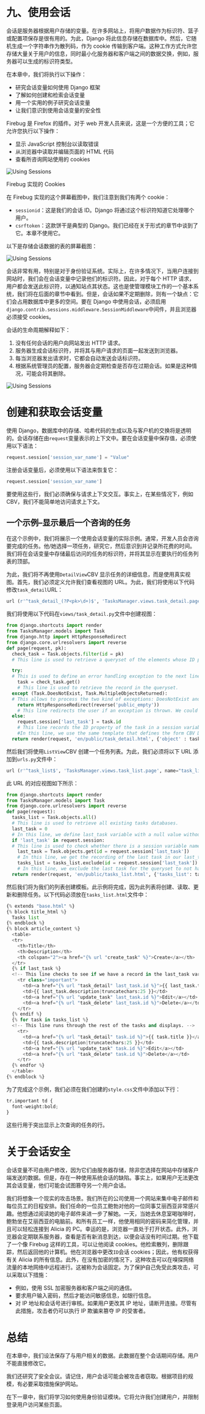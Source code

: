 # 九、使用会话

会话是服务器根据用户存储的变量。在许多网站上，将用户数据作为标识符、篮子或配置项保存是很有用的。为此，Django 将此信息存储在数据库中。然后，它随机生成一个字符串作为散列码，作为 cookie 传输到客户端。这种工作方式允许您存储大量关于用户的信息，同时最小化服务器和客户端之间的数据交换，例如，服务器可以生成的标识符类型。

在本章中，我们将执行以下操作：

*   研究会话变量如何使用 Django 框架
*   了解如何创建和检索会话变量
*   用一个实用的例子研究会话变量
*   让我们意识到使用会话变量的安全性

Firebug 是 Firefox 的插件。对于 web 开发人员来说，这是一个方便的工具；它允许您执行以下操作：

*   显示 JavaScript 控制台以读取错误
*   从浏览器中读取并编辑页面的 HTML 代码
*   查看所咨询网站使用的 cookies

![Using Sessions](img/00024.jpeg)

Firebug 实现的 Cookies

在 Firebug 实现的这个屏幕截图中，我们注意到我们有两个 cookie：

*   `sessionid`：这是我们的会话 ID。Django 将通过这个标识符知道它处理哪个用户。
*   `csrftoken`：这款饼干是典型的 Django。我们已经在关于形式的章节中谈到了它。本章不使用它。

以下是存储会话数据的表的屏幕截图：

![Using Sessions](img/00025.jpeg)

会话非常有用，特别是对于身份验证系统。实际上，在许多情况下，当用户连接到网站时，我们会在会话变量中记录他们的标识符。因此，对于每个 HTTP 请求，用户都会发送此标识符，以通知站点其状态。这也是使管理模块工作的一个基本系统，我们将在后面的章节中看到。但是，会话如果不定期删除，则有一个缺点：它们会占用数据库中更多的空间。要在 Django 中使用会话，必须启用`django.contrib.sessions.middleware.SessionMiddleware`中间件，并且浏览器必须接受 cookies。

会话的生命周期解释如下：

1.  没有任何会话的用户向网站发出 HTTP 请求。
2.  服务器生成会话标识符，并将其与用户请求的页面一起发送到浏览器。
3.  每当浏览器发出请求时，它都会自动发送会话标识符。
4.  根据系统管理员的配置，服务器会定期检查是否存在过期会话。如果是这种情况，可能会将其删除。

![Using Sessions](img/00026.jpeg)

# 创建和获取会话变量

使用 Django，数据库中的存储、哈希代码的生成以及与客户机的交换将是透明的。会话存储在由`request`变量表示的上下文中。要在会话变量中保存值，必须使用以下语法：

```py
request.session['session_var_name'] = "Value"
```

注册会话变量后，必须使用以下语法来恢复它：

```py
request.session['session_var_name']
```

要使用这些行，我们必须确保与请求上下文交互。事实上，在某些情况下，例如 CBV，我们不能简单地访问请求上下文。

## 一个示例–显示最后一个咨询的任务

在这个示例中，我们将展示一个使用会话变量的实际示例。通常，开发人员会咨询要完成的任务。他/她选择一项任务，研究它，然后意识到并记录所花费的时间。我们将在会话变量中存储最后访问的任务的标识符，并将其显示在要执行的任务列表的顶部。

为此，我们将不再使用`DetailView`CBV 显示任务的详细信息，而是使用真实视图。首先，我们必须定义允许我们查看视图的 URL。为此，我们将使用以下代码修改`task_detail`URL：

```py
url (r'^task_detail_(?P<pk>\d+)$', 'TasksManager.views.task_detail.page', name="task_detail"),
```

我们将使用以下代码在`views/task_detail.py`文件中创建视图：

```py
from django.shortcuts import render
from TasksManager.models import Task
from django.http import HttpResponseRedirect
from django.core.urlresolvers import reverse
def page(request, pk):
  check_task = Task.objects.filter(id = pk) 
  # This line is used to retrieve a queryset of the elements whose ID property matches to the parameter pk sent to the URL. We will use this queryset in the following line : task = check_task.get().

  try:
  # This is used to define an error handling exception to the next line.
    task = check_task.get()
    # This line is used to retrieve the record in the queryset.
  except (Task.DoesNotExist, Task.MultipleObjectsReturned):
  # This allows to process the two kind of exceptions: DoesNotExist and MultipleObjectsReturned. The DoesNotExist exception type is raised if the queryset has no records. The MultipleObjectsReturned exception type is raised if queryset contains multiple records.
    return HttpResponseRedirect(reverse('public_empty'))
    # This line redirects the user if an exception is thrown. We could also redirect to an error page.
  else:
    request.session['last_task'] = task.id
    # This line records the ID property of the task in a session variable named last_task.
    #In this line, we use the same template that defines the form CBV DetailView. Without having to modify the template, we send our task in a variable named object.
  return render(request, 'en/public/task_detail.html', {'object' : task})
```

然后我们将使用`ListView`CBV 创建一个任务列表。为此，我们必须将以下 URL 添加到`urls.py`文件中：

```py
url (r'^task_list$', 'TasksManager.views.task_list.page', name="task_list"),
```

此 URL 的对应视图如下所示：

```py
from django.shortcuts import render
from TasksManager.models import Task
from django.core.urlresolvers import reverse
def page(request):
  tasks_list = Task.objects.all() 
  # This line is used to retrieve all existing tasks databases.
  last_task = 0 
  # In this line, we define last_task variable with a null value without generating a bug when using the render() method.
  if 'last_task' in request.session: 
  # This line is used to check whether there is a session variable named last_task.
    last_task = Task.objects.get(id = request.session['last_task'])
    # In this line, we get the recording of the last task in our last_task variable.
    tasks_list = tasks_list.exclude(id = request.session['last_task'])
    # In this line, we exclude the last task for the queryset to not have duplicates.
  return render(request, 'en/public/tasks_list.html', {'tasks_list': tasks_list, 'last_task' : last_task})
```

然后我们将为我们的列表创建模板。此示例将完成，因为此列表将创建、读取、更新和删除任务。以下代码必须放在`tasks_list.html`文件中：

```py
{% extends "base.html" %}
{% block title_html %}
  Tasks list
{% endblock %}
{% block article_content %}
  <table>
  <tr>
    <th>Title</th>
    <th>Description</th>
    <th colspan="2"><a href="{% url "create_task" %}">Create</a></th>
  </tr>
  {% if last_task %} 
  <!-- This line checks to see if we have a record in the last_task variable. If this variable has kept the value 0, the condition will not be validated. In this way, the last accessed task will display at the beginning of the list.-->
    <tr class="important">
      <td><a href="{% url "task_detail" last_task.id %}">{{ last_task.title }}</a></td>
      <td>{{ last_task.description|truncatechars:25 }}</td>
      <td><a href="{% url "update_task" last_task.id %}">Edit</a></td>
      <td><a href="{% url "task_delete" last_task.id %}">Delete</a></td>
    </tr>
  {% endif %}
  {% for task in tasks_list %}
  <!-- This line runs through the rest of the tasks and displays. -->
    <tr>
      <td><a href="{% url "task_detail" task.id %}">{{ task.title }}</a></td>
      <td>{{ task.description|truncatechars:25 }}</td>
      <td><a href="{% url "update_task" task.id %}">Edit</a></td>
      <td><a href="{% url "task_delete" task.id %}">Delete</a></td>
    </tr>
  {% endfor %}
  </table>
{% endblock %}
```

为了完成这个示例，我们必须在我们创建的`style.css`文件中添加以下行：

```py
tr.important td {
  font-weight:bold;
}
```

这些行用于突出显示上次查询的任务的行。

# 关于会话安全

会话变量不可由用户修改，因为它们由服务器存储，除非您选择在网站中存储客户端发送的数据。但是，存在一种使用系统会话的缺陷。事实上，如果用户无法更改其会话变量，他们可能会试图篡夺另一个用户会话。

我们将想象一个现实的攻击场景。我们所在的公司使用一个网站来集中电子邮件和每位员工的日程安排。我们任命的一位员工鲍勃对他的一位同事艾丽西亚非常感兴趣。他想通过阅读她的电子邮件来进一步了解她。一天，当她去休息室喝咖啡时，鲍勃坐在艾丽西亚的电脑前。和所有员工一样，他使用相同的密码来简化管理，并且可以轻松连接到 Alicia 的 PC。幸运的是，浏览器一直处于打开状态。此外，浏览器会定期联系服务器，查看是否有新消息到达，以便会话没有时间过期。他下载了一个像 Firebug 这样的工具，可以让他阅读 cookies。他检索散列，删除跟踪，然后返回他的计算机。他在浏览器中更改`ID`会话 cookies；因此，他有权获得有关 Alicia 的所有信息。此外，在没有加密的情况下，这种攻击可以在嗅探网络流量的本地网络中远程进行。这被称为会话固定。为了保护自己免受此类攻击，可以采取以下措施：

*   例如，使用 SSL 加密服务器和客户端之间的通信。
*   要求用户输入密码，然后才能访问敏感信息，如银行信息。
*   对 IP 地址和会话号进行审核。如果用户更改其 IP 地址，请断开连接。尽管有此措施，攻击者仍可以执行 IP 欺骗来篡夺 IP 的受害者。

# 总结

在本章中，我们设法保存了与用户相关的数据。此数据在整个会话期间存储。用户不能直接修改它。

我们还研究了安全会议。请记住，用户会话可能会被攻击者窃取。根据项目的规模，有必要采取措施保护网站。

在下一章中，我们将学习如何使用身份验证模块。它将允许我们创建用户，并限制登录用户访问某些页面。